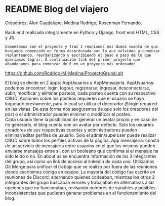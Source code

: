 # README Blog del viajero
Creadores: Alori Guadalupe, Medina Rodrigo, Rosenman Fernando.

Back end realizado íntegramente en Python y Django, front end HTML, CSS y JS.

	Comenzamos con el proyecto y tras 3 reuniones nos dimos cuenta de que habíamos comenzado en forma desordenada por lo que volvimos a comenzar replanteando, reorganizando y escribiendo el paso a paso de lo que queríamos lograr. A continuación link del primer proyecto que abandonamos para comenzar de 0 en un proyecto más ordenado: 
https://github.com/Rodrigo-M-Medina/ProyectoGrupal.git

El blog se divide en 2 apps: AppUsuarios y AppMensajería. 
AppUsuarios: podemos encontrar: login, logout, registrarse, ingresar, desconectarse, subir, modificar y eliminar posteos, cada posteo cuenta con su respectivo CRUD.
Acciones sobre los posteos requieren que el usuario se haya logueado previamente, para lo cual se utiliza el decorador @login required en las vistas. 
De esta forma nos aseguramos de que solo los creadores del post o el administrador pueden eliminar o modificar el posteo.  
Cada usuario tiene la posibilidad de generar un avatar propio y en caso de no generarlo, el blog cuenta con un avatar por defecto. 
Solo los usuarios creadores de sus respectivas cuentas y administradores pueden eliminar/editar perfiles de usuario. 
Solo el admin/superuser puede realizar CRUD sobre todos los perfiles activos de la página. 
App mensajería: consta de un servicio de mensajería entre usuarios en el que los mismos pueden enviarse mensajes entre sí, con un booleano que confirma si el mensaje ha sido leído o no.
En about us se encuentra información de los 3 integrantes del grupo, así como un link de acceso al linkedin de cada uno.
Utilizamos Git Merge para unificar el trabajo que se realizó por fuera de las reuniones donde escribimos código en equipo. 
La mayoría del código fue escrito en reuniones de Discord, alternando quienes codeaban, mientras los otros 2 integrantes del grupo buscaban errores y trabajaban en alternativas a las opciones que no funcionaban, revisando nombres de variables y posibles inconsistencias que pudieran generar problemas en el funcionamiento del blog.
